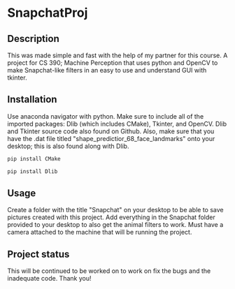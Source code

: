 # SnapchatProj

## Description
This was made simple and fast with the help of my partner for this course. A project for CS 390; Machine Perception that uses python and OpenCV to make Snapchat-like filters in an easy to use and understand GUI with tkinter.

## Installation
Use anaconda navigator with python. Make sure to include all of the imported packages: Dlib (which includes CMake), Tkinter, and OpenCV. Dlib and Tkinter source code also found on Github. Also, make sure that you have the .dat file titled "shape_predictior_68_face_landmarks" onto your desktop; this is also found along with Dlib.

```bash
pip install CMake
```
```bash
pip install Dlib
```
## Usage
Create a folder with the title "Snapchat" on your desktop to be able to save pictures created with this project. Add everything in the Snapchat folder provided to your desktop to also get the animal filters to work. Must have a camera attached to the machine that will be running the project.

## Project status
This will be continued to be worked on to work on fix the bugs and the inadequate code. Thank you!
